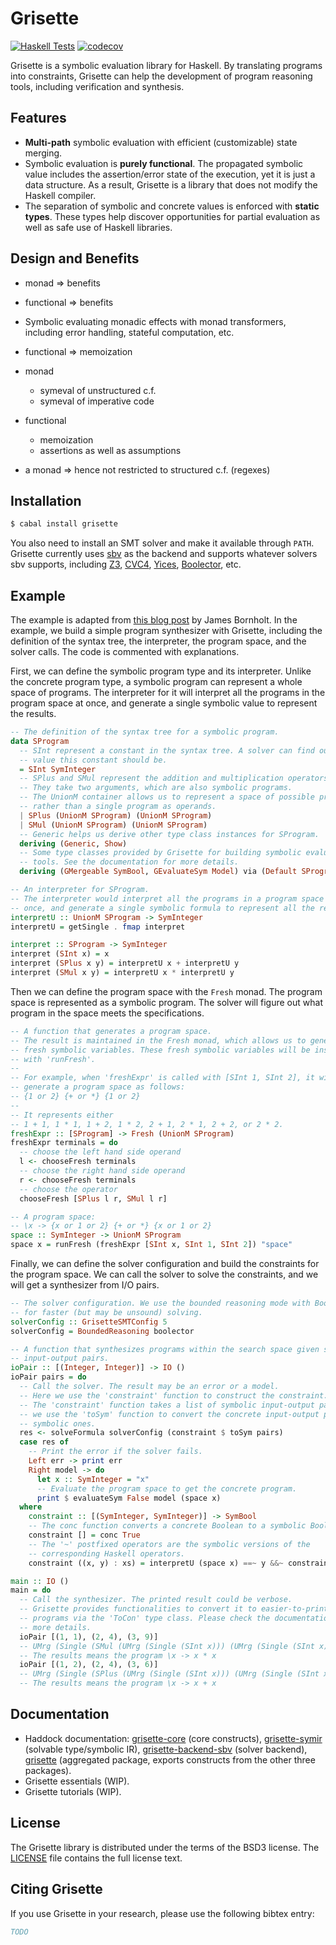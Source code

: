 # Grisette

[![Haskell Tests](https://github.com/lsrcz/grisette/actions/workflows/test.yml/badge.svg)](https://github.com/lsrcz/grisette/actions/workflows/test.yml)
[![codecov](https://codecov.io/gh/lsrcz/grisette/branch/main/graph/badge.svg?token=MNDRFY2JEB)](https://codecov.io/gh/lsrcz/grisette)

Grisette is a symbolic evaluation library for Haskell. By translating
programs into constraints, Grisette can help the development of program
reasoning tools, including verification and synthesis.

## Features

- **Multi-path** symbolic evaluation with efficient (customizable) state merging.
- Symbolic evaluation is **purely functional**. The propagated symbolic value includes the assertion/error state of the execution, yet it is just a data structure. As a result, Grisette is a library that does not modify the Haskell compiler.  
- The separation of symbolic and concrete values is enforced with **static types**. These types help discover opportunities for partial evaluation as well as safe use of Haskell libraries. 

## Design and Benefits 

- monad => benefits 
- functional => benefits 
- Symbolic evaluating monadic effects with monad transformers, including error handling, stateful
  computation, etc.
- functional => memoization 

- monad 
  - symeval of unstructured c.f.
  - symeval of imperative code 
- functional 
  - memoization 
  - assertions as well as assumptions 

- a monad => hence not restricted to structured c.f. (regexes) 


## Installation

```bash
$ cabal install grisette
```

You also need to install an SMT solver and make it available through `PATH`.
Grisette currently uses [sbv](http://leventerkok.github.io/sbv/) as the backend
and supports whatever solvers sbv supports, including
[Z3](http://github.com/Z3Prover/z3/wiki), [CVC4](http://cvc4.github.io/),
[Yices](http://yices.csl.sri.com/), [Boolector](http://fmv.jku.at/boolector/),
etc.

## Example

The example is adapted from [this blog
post](https://www.cs.utexas.edu/~bornholt/post/building-synthesizer.html) by
James Bornholt.
In the example, we build a simple program synthesizer with Grisette,
including the definition of the syntax tree, the interpreter, the program space, and
the solver calls.
The code is commented with explanations.

First, we can define the symbolic program type and its interpreter.
Unlike the concrete program type, a symbolic program can represent a whole
space of programs. The interpreter for it will interpret all the programs in
the program space at once, and generate a single symbolic value to represent
the results.

```haskell
-- The definition of the syntax tree for a symbolic program.
data SProgram
  -- SInt represent a constant in the syntax tree. A solver can find out what
  -- value this constant should be.
  = SInt SymInteger
  -- SPlus and SMul represent the addition and multiplication operators.
  -- They take two arguments, which are also symbolic programs.
  -- The UnionM container allows us to represent a space of possible programs
  -- rather than a single program as operands.
  | SPlus (UnionM SProgram) (UnionM SProgram)
  | SMul (UnionM SProgram) (UnionM SProgram)
  -- Generic helps us derive other type class instances for SProgram.
  deriving (Generic, Show)
  -- Some type classes provided by Grisette for building symbolic evaluation
  -- tools. See the documentation for more details.
  deriving (GMergeable SymBool, GEvaluateSym Model) via (Default SProgram)

-- An interpreter for SProgram.
-- The interpreter would interpret all the programs in a program space at
-- once, and generate a single symbolic formula to represent all the results.
interpretU :: UnionM SProgram -> SymInteger
interpretU = getSingle . fmap interpret

interpret :: SProgram -> SymInteger
interpret (SInt x) = x
interpret (SPlus x y) = interpretU x + interpretU y
interpret (SMul x y) = interpretU x * interpretU y
```

Then we can define the program space with the `Fresh` monad. The program space 
is represented as a symbolic program. The solver will figure out what program
in the space meets the specifications.

```haskell
-- A function that generates a program space.
-- The result is maintained in the Fresh monad, which allows us to generate
-- fresh symbolic variables. These fresh symbolic variables will be instantiated
-- with 'runFresh'.
--
-- For example, when 'freshExpr' is called with [SInt 1, SInt 2], it will
-- generate a program space as follows:
-- {1 or 2} {+ or *} {1 or 2}
--
-- It represents either
-- 1 + 1, 1 * 1, 1 + 2, 1 * 2, 2 + 1, 2 * 1, 2 + 2, or 2 * 2.
freshExpr :: [SProgram] -> Fresh (UnionM SProgram)
freshExpr terminals = do
  -- choose the left hand side operand
  l <- chooseFresh terminals
  -- choose the right hand side operand
  r <- chooseFresh terminals
  -- choose the operator
  chooseFresh [SPlus l r, SMul l r]

-- A program space:
-- \x -> {x or 1 or 2} {+ or *} {x or 1 or 2}
space :: SymInteger -> UnionM SProgram
space x = runFresh (freshExpr [SInt x, SInt 1, SInt 2]) "space"
```

Finally, we can define the solver configuration and build the constraints
for the program space.
We can call the solver to solve the constraints, and we will get a
synthesizer from I/O pairs.

```haskell
-- The solver configuration. We use the bounded reasoning mode with Boolector
-- for faster (but may be unsound) solving.
solverConfig :: GrisetteSMTConfig 5
solverConfig = BoundedReasoning boolector

-- A function that synthesizes programs within the search space given some
-- input-output pairs.
ioPair :: [(Integer, Integer)] -> IO ()
ioPair pairs = do
  -- Call the solver. The result may be an error or a model.
  -- Here we use the 'constraint' function to construct the constraint.
  -- The 'constraint' function takes a list of symbolic input-output pairs and
  -- we use the 'toSym' function to convert the concrete input-output pairs to
  -- symbolic ones.
  res <- solveFormula solverConfig (constraint $ toSym pairs)
  case res of
    -- Print the error if the solver fails.
    Left err -> print err
    Right model -> do
      let x :: SymInteger = "x"
      -- Evaluate the program space to get the concrete program.
      print $ evaluateSym False model (space x)
  where
    constraint :: [(SymInteger, SymInteger)] -> SymBool
    -- The conc function converts a concrete Boolean to a symbolic Boolean.
    constraint [] = conc True
    -- The '~' postfixed operators are the symbolic versions of the
    -- corresponding Haskell operators.
    constraint ((x, y) : xs) = interpretU (space x) ==~ y &&~ constraint xs

main :: IO ()
main = do
  -- Call the synthesizer. The printed result could be verbose.
  -- Grisette provides functionalities to convert it to easier-to-print
  -- programs via the 'ToCon' type class. Please check the documentation for 
  -- more details.
  ioPair [(1, 1), (2, 4), (3, 9)]
  -- UMrg (Single (SMul (UMrg (Single (SInt x))) (UMrg (Single (SInt x))))) 
  -- The results means the program \x -> x * x
  ioPair [(1, 2), (2, 4), (3, 6)]
  -- UMrg (Single (SPlus (UMrg (Single (SInt x))) (UMrg (Single (SInt x)))))
  -- The results means the program \x -> x + x
```

## Documentation

- Haddock documentation: [grisette-core](https://hackage.haskell.org/package/grisette-core) (core constructs), [grisette-symir](https://hackage.haskell.org/package/grisette-symir) (solvable type/symbolic IR), [grisette-backend-sbv](https://hackage.haskell.org/package/grisette-backend-sbv) (solver backend), [grisette](https://hackage.haskell.org/package/grisette) (aggregated package, exports constructs from the other three packages).
- Grisette essentials (WIP).
- Grisette tutorials (WIP).

## License
The Grisette library is distributed under the terms of the BSD3 license. The
[LICENSE](LICENSE) file contains the full license text.

## Citing Grisette
If you use Grisette in your research, please use the following bibtex entry:

```bibtex
TODO
```
